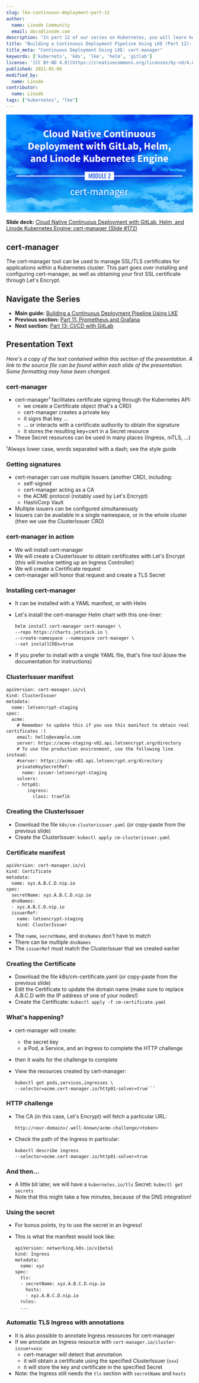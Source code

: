 ```yaml
---
slug: lke-continuous-deployment-part-12
author:
  name: Linode Community
  email: docs@linode.com
description: "In part 12 of our series on Kubernetes, you will learn how to install and configure cert-manager, and obtain a TLS/SSL certificate for your Kubernetes cluster."
title: "Building a Continuous Deployment Pipeline Using LKE (Part 12): cert-manager"
title_meta: "Continuous Deployment Using LKE: cert-manager"
keywords: ['kubernets', 'k8s', 'lke', 'helm', 'gitlab']
license: '[CC BY-ND 4.0](https://creativecommons.org/licenses/by-nd/4.0)'
published: 2021-05-06
modified_by:
  name: Linode
contributor:
  name: Linode
tags: ["kubernetes", "lke"]
---
```


![Cloud Native Continuous Deployment with GitLab, Helm, and Linode Kubernetes Engine: cert-manager](cd-presentation-header-12-cert-manager.png "Cloud Native Continuous Deployment with GitLab, Helm, and Linode Kubernetes Engine: cert-manager")

**Slide deck:** [Cloud Native Continuous Deployment with GitLab, Helm, and Linode Kubernetes Engine: cert-manager (Slide #172)](https://2021-03-lke.container.training/#172)

## cert-manager

The cert-manager tool can be used to manage SSL/TLS certificates for applications within a Kubernetes cluster. This part goes over installing and configuring cert-manager, as well as obtaining your first SSL certificate through Let's Encrypt.

## Navigate the Series

- **Main guide:** [Building a Continuous Deployment Pipeline Using LKE](/docs/guides/lke-continuous-deployment-series)
- **Previous section:** [Part 11: Prometheus and Grafana](/docs/guides/lke-continuous-deployment-part-11)
- **Next section:** [Part 13: CI/CD with GitLab](/docs/guides/lke-continuous-deployment-part-13)

## Presentation Text

*Here's a copy of the text contained within this section of the presentation. A link to the source file can be found within each slide of the presentation. Some formatting may have been changed.*

### cert-manager

- cert-manager¹ facilitates certificate signing through the Kubernetes API:
  - we create a Certificate object (that's a CRD)
  - cert-manager creates a private key
  - it signs that key ...
  - ... or interacts with a certificate authority to obtain the signature
  - it stores the resulting key+cert in a Secret resource
- These Secret resources can be used in many places (Ingress, mTLS, ...)

¹Always lower case, words separated with a dash; see the style guide

### Getting signatures

- cert-manager can use multiple Issuers (another CRD), including:
  - self-signed
  - cert-manager acting as a CA
  - the ACME protocol (notably used by Let's Encrypt)
  - HashiCorp Vault
- Multiple issuers can be configured simultaneously
- Issuers can be available in a single namespace, or in the whole cluster (then we use the ClusterIssuer CRD)

### cert-manager in action

- We will install cert-manager
- We will create a ClusterIssuer to obtain certificates with Let's Encrypt (this will involve setting up an Ingress Controller)
- We will create a Certificate request
- cert-manager will honor that request and create a TLS Secret

### Installing cert-manager

- It can be installed with a YAML manifest, or with Helm
- Let's install the cert-manager Helm chart with this one-liner:

      helm install cert-manager cert-manager \
      --repo https://charts.jetstack.io \
      --create-namespace --namespace cert-manager \
      --set installCRDs=true

- If you prefer to install with a single YAML file, that's fine too! å(see the documentation for instructions)

### ClusterIssuer manifest

    apiVersion: cert-manager.io/v1
    kind: ClusterIssuer
    metadata:
      name: letsencrypt-staging
    spec:
      acme:
        # Remember to update this if you use this manifest to obtain real certificates :)
        email: hello@example.com
        server: https://acme-staging-v02.api.letsencrypt.org/directory
        # To use the production environment, use the following line instead:
        #server: https://acme-v02.api.letsencrypt.org/directory
        privateKeySecretRef:
          name: issuer-letsencrypt-staging
        solvers:
        - http01:
            ingress:
              class: traefik

### Creating the ClusterIssuer

- Download the file `k8s/cm-clusterissuer.yaml` (or copy-paste from the previous slide)
- Create the ClusterIssuer: `kubectl apply cm-clusterissuer.yaml`

### Certificate manifest

    apiVersion: cert-manager.io/v1
    kind: Certificate
    metadata:
      name: xyz.A.B.C.D.nip.io
    spec:
      secretName: xyz.A.B.C.D.nip.io
      dnsNames:
      - xyz.A.B.C.D.nip.io
      issuerRef:
        name: letsencrypt-staging
        kind: ClusterIssuer

- The `name`, `secretName`, and `dnsNames` don't have to match
- There can be multiple `dnsNames`
- The `issuerRef` must match the ClusterIssuer that we created earlier

### Creating the Certificate

- Download the file k8s/cm-certificate.yaml (or copy-paste from the previous slide)
- Edit the Certificate to update the domain name (make sure to replace A.B.C.D with the IP address of one of your nodes!)
- Create the Certificate: `kubectl apply -f cm-certificate.yaml`

### What's happening?

- cert-manager will create:
    - the secret key
    - a Pod, a Service, and an Ingress to complete the HTTP challenge
- then it waits for the challenge to complete
- View the resources created by cert-manager:

      kubectl get pods,services,ingresses \
      --selector=acme.cert-manager.io/http01-solver=true```

### HTTP challenge

- The CA (in this case, Let's Encrypt) will fetch a particular URL:

      http://<our-domain>/.well-known/acme-challenge/<token>

- Check the path of the Ingress in particular:

      kubectl describe ingress
      --selector=acme.cert-manager.io/http01-solver=true

### And then...

- A little bit later, we will have a `kubernetes.io/tls` Secret: `kubectl get secrets`
- Note that this might take a few minutes, because of the DNS integration!

### Using the secret

- For bonus points, try to use the secret in an Ingress!

- This is what the manifest would look like:

      apiVersion: networking.k8s.io/v1beta1
      kind: Ingress
      metadata:
        name: xyz
      spec:
        tls:
        - secretName: xyz.A.B.C.D.nip.io
          hosts:
          - xyz.A.B.C.D.nip.io
        rules:
        ...

### Automatic TLS Ingress with annotations

- It is also possible to annotate Ingress resources for cert-manager
- If we annotate an Ingress resource with `cert-manager.io/cluster-issuer=xxx`:
    - cert-manager will detect that annotation
    - it will obtain a certificate using the specified ClusterIssuer (`xxx`)
    - it will store the key and certificate in the specified Secret
- Note: the Ingress still needs the `tls` section with `secretName` and `hosts`